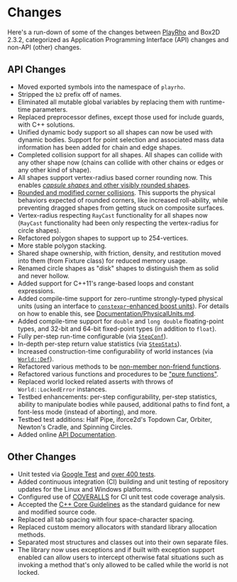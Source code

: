 # Changes

Here's a run-down of some of the changes between
[PlayRho](https://github.com/louis-langholtz/PlayRho) and Box2D 2.3.2, categorized
as Application Programming Interface (API) changes and non-API (other) changes.

## API Changes

- Moved exported symbols into the namespace of `playrho`.
- Stripped the `b2` prefix off of names.
- Eliminated all mutable global variables by replacing them with runtime-time parameters.
- Replaced preprocessor defines, except those used for include guards, with C++ solutions.
- Unified dynamic body support so all shapes can now be used with dynamic bodies.
  Support for point selection and associated mass data information has been added for
  chain and edge shapes.
- Completed collision support for all shapes.
  All shapes can collide with any other shape now (chains can collide with other
  chains or edges or any other kind of shape).
- All shapes support vertex-radius based corner rounding now. This enables
  [*capsule shapes* and other visibly rounded shapes](https://github.com/louis-langholtz/PlayRho/blob/master/Documentation/images/RoundedCornerShapes.png).
- [Rounded and modified corner collisions](https://github.com/louis-langholtz/PlayRho/blob/master/Documentation/CollisionHandlng.md).
  This supports the physical behaviors expected of rounded corners, like
  increased roll-ability, while preventing dragged shapes from getting stuck
  on composite surfaces.
- Vertex-radius respecting `RayCast` functionality for all shapes now
  (`RayCast` functionality had been only respecting the vertex-radius for
  circle shapes).
- Refactored polygon shapes to support up to 254-vertices.
- More stable polygon stacking.
- Shared shape ownership, with friction, density, and restitution moved into
  them (from Fixture class) for reduced memory usage.
- Renamed circle shapes as "disk" shapes to distinguish them as solid and never hollow.
- Added support for C++11's range-based loops and constant expressions.
- Added compile-time support for zero-runtime strongly-typed physical units (using an
  interface to [`constexpr`-enhanced boost units](https://github.com/louis-langholtz/units)).
  For details on how to enable this, see
  [Documentation/PhysicalUnits.md](https://github.com/louis-langholtz/PlayRho/blob/master/Documentation/PhysicalUnits.md).
- Added compile-time support for `double` and `long double` floating-point types, and
  32-bit and 64-bit fixed-point types (in addition to `float`).
- Fully per-step run-time configurable (via
  [`StepConf`](https://github.com/louis-langholtz/PlayRho/blob/master/PlayRho/Dynamics/StepConf.hpp)).
- In-depth per-step return value statistics (via
  [`StepStats`](https://github.com/louis-langholtz/PlayRho/blob/master/PlayRho/Dynamics/StepStats.hpp)).
- Increased construction-time configurability of world instances (via
  [`World::Def`](https://github.com/louis-langholtz/PlayRho/blob/master/PlayRho/Dynamics/World.hpp#L107)).
- Refactored various methods to be
  [non-member non-friend functions](http://www.drdobbs.com/cpp/how-non-member-functions-improve-encapsu/184401197).
- Refactored various functions and procedures to be
  ["pure functions"](https://en.wikipedia.org/wiki/Pure_function).
- Replaced world locked related asserts with throws of `World::LockedError`
  instances.
- Testbed enhancements: per-step configurability, per-step statistics, ability
  to manipulate bodies while paused, additional paths to find font, a font-less
  mode (instead of aborting), and more.
- Testbed test additions: Half Pipe, iforce2d's Topdown Car, Orbiter, Newton's
  Cradle, and Spinning Circles.
- Added online [API Documentation](http://louis-langholtz.github.io/PlayRho/API/index.html).

## Other Changes

- Unit tested via [Google Test](https://github.com/google/googletest/tree/aa148eb2b7f70ede0eb10de34b6254826bfb34f4)
  and [over 400 tests](https://github.com/louis-langholtz/PlayRho/tree/master/UnitTests).
- Added continuous integration (CI) building and unit testing of repository updates
  for the Linux and Windows platforms.
- Configured use of [COVERALLS](https://coveralls.io/github/louis-langholtz/PlayRho?branch=dev)
  for CI unit test code coverage analysis.
- Accepted the [C++ Core Guidelines](https://github.com/isocpp/CppCoreGuidelines/blob/master/CppCoreGuidelines.md)
  as the standard guidance for new and modified source code.
- Replaced all tab spacing with four space-character spacing.
- Replaced custom memory allocators with standard library allocation methods.
- Separated most structures and classes out into their own separate files.
- The library now uses exceptions and if built with exception support enabled can allow users
  to intercept otherwise fatal situations such as invoking a method that's only allowed to be
  called while the world is not locked.
